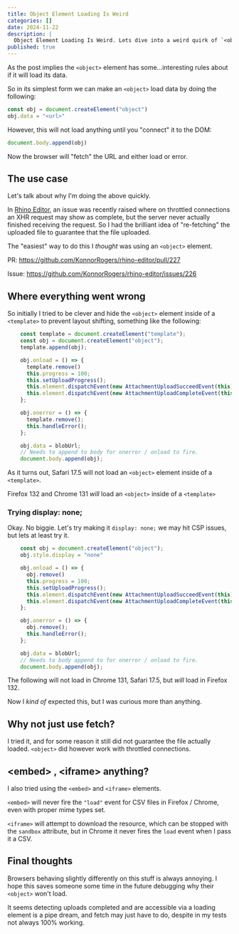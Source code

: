```yaml
---
title: Object Element Loading Is Weird
categories: []
date: 2024-11-22
description: |
  Object Element Loading Is Weird. Lets dive into a weird quirk of `<object>` loading I discovered.
published: true
---
```


As the post implies the `<object>` element has some...interesting rules about if it will load its data.

So in its simplest form we can make an `<object>` load data by doing the following:

```js
const obj = document.createElement("object")
obj.data = "<url>"
```

However, this will not load anything until you "connect" it to the DOM:

```js
document.body.append(obj)
```

Now the browser will "fetch" the URL and either load or error.

## The use case

Let's talk about why I'm doing the above quickly.

In [Rhino Editor](https://rhino-editor.vercel.app), an issue was recently raised where on throttled connections an XHR request may show as complete, but the server never actually finished receiving the request. So I had the brilliant idea of "re-fetching" the uploaded file to guarantee that the file uploaded.

The "easiest" way to do this I _thought_ was using an `<object>` element.

PR: <https://github.com/KonnorRogers/rhino-editor/pull/227>

Issue: <https://github.com/KonnorRogers/rhino-editor/issues/226>

## Where everything went wrong

So initially I tried to be clever and hide the `<object>` element inside of a `<template>` to prevent layout shifting, something like the following:

```js
    const template = document.createElement("template");
    const obj = document.createElement("object");
    template.append(obj);

    obj.onload = () => {
      template.remove()
      this.progress = 100;
      this.setUploadProgress();
      this.element.dispatchEvent(new AttachmentUploadSucceedEvent(this));
      this.element.dispatchEvent(new AttachmentUploadCompleteEvent(this));
    };

    obj.onerror = () => {
      template.remove();
      this.handleError();
    };

    obj.data = blobUrl;
    // Needs to append to body for onerror / onload to fire.
    document.body.append(obj);
```

As it turns out, Safari 17.5 will not load an `<object>` element inside of a `<template>`.

Firefox 132 and Chrome 131 *will* load an `<object>` inside of a `<template>`

### Trying display: none;

Okay. No biggie. Let's try making it `display: none;` we may hit CSP issues, but lets at least try it.

```js
    const obj = document.createElement("object");
    obj.style.display = "none"

    obj.onload = () => {
      obj.remove()
      this.progress = 100;
      this.setUploadProgress();
      this.element.dispatchEvent(new AttachmentUploadSucceedEvent(this));
      this.element.dispatchEvent(new AttachmentUploadCompleteEvent(this));
    };

    obj.onerror = () => {
      obj.remove();
      this.handleError();
    };

    obj.data = blobUrl;
    // Needs to body append to for onerror / onload to fire.
    document.body.append(obj);
```

The following will not load in Chrome 131, Safari 17.5, but _will_ load in Firefox 132.

Now I _kind of_ expected this, but I was curious more than anything.

## Why not just use fetch?

I tried it, and for some reason it still did not guarantee the file actually loaded. `<object>` did however work with throttled connections.

## &lt;embed&gt; , &lt;iframe&gt; anything?

I also tried using the `<embed>` and `<iframe>` elements.

`<embed>` will never fire the `"load"` event for CSV files in Firefox / Chrome, even with proper mime types set.

`<iframe>` will attempt to download the resource, which can be stopped with the `sandbox` attribute, but in Chrome it never fires the `load` event when I pass it a CSV.

## Final thoughts

Browsers behaving slightly differently on this stuff is always annoying. I hope this saves someone some time in the future debugging why their `<object>` won't load.

It seems detecting uploads completed and are accessible via a loading element is a pipe dream, and fetch may just have to do, despite in my tests not always 100% working.
